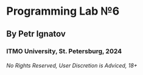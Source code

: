 # Programming Lab №6
## By Petr Ignatov
### ITMO University, St. Petersburg, 2024
###### No Rights Reserved, User Discretion is Adviced, 18+
